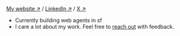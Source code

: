 [My website ↗](https://giovabattelli.com) /
[LinkedIn ↗](https://www.linkedin.com/in/giovanni-assad/) /
[X ↗](https://x.com/giovabattelli)

- Currently building web agents in sf
- I care a lot about my work. Feel free to [reach out](mailto:giovabattelli@gmail.com) with feedback.

